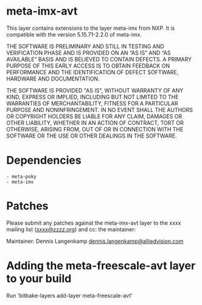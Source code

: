 meta-imx-avt
============

This layer contains extensions to the layer meta-imx from NXP. 
It is compatible with the version 5.15.71-2.2.0 of meta-imx.

THE SOFTWARE IS PRELIMINARY AND STILL IN TESTING AND VERIFICATION PHASE AND IS PROVIDED ON AN “AS IS” AND “AS AVAILABLE” BASIS AND IS BELIEVED TO CONTAIN DEFECTS. A PRIMARY PURPOSE OF THIS EARLY ACCESS IS TO OBTAIN FEEDBACK ON PERFORMANCE AND THE IDENTIFICATION OF DEFECT SOFTWARE, HARDWARE AND DOCUMENTATION.

THE SOFTWARE IS PROVIDED "AS IS", WITHOUT WARRANTY OF ANY KIND, EXPRESS OR IMPLIED, INCLUDING BUT NOT LIMITED TO THE WARRANTIES OF MERCHANTABILITY, FITNESS FOR A PARTICULAR PURPOSE AND NONINFRINGEMENT. IN NO EVENT SHALL THE AUTHORS OR COPYRIGHT HOLDERS BE LIABLE FOR ANY CLAIM, DAMAGES OR OTHER LIABILITY, WHETHER IN AN ACTION OF CONTRACT, TORT OR OTHERWISE, ARISING FROM, OUT OF OR IN CONNECTION WITH THE SOFTWARE OR THE USE OR OTHER DEALINGS IN THE SOFTWARE.


Dependencies
============
    - meta-poky
    - meta-imx

Patches
=======

Please submit any patches against the meta-imx-avt layer to the xxxx mailing list (xxxx@zzzz.org)
and cc: the maintainer:

Maintainer: Dennis Langenkamp <dennis.langenkamp@alliedvision.com>

Adding the meta-freescale-avt layer to your build
=================================================

Run 'bitbake-layers add-layer meta-freescale-avt'

